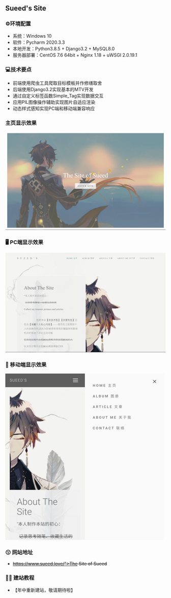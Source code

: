 ## Sueed's Site  

### ⚙️环境配置
* 系统：Windows 10
* 软件：Pycharm 2020.3.3
* 本地开发：Python3.8.5 + Django3.2 + MySQL8.0
* 服务器部署：CentOS 7.6 64bit + Nginx 1.18 + uWSGI 2.0.19.1

### 💻技术要点

* 前端使用爬虫工具爬取目标模板并作修缮取舍
* 后端使用Django3.2实现基本的MTV开发
* 通过自定义标签函数Simple_Tag实现数据交互
* 应用PIL图像操作辅助实现图片自适应渲染
* 动态样式感知实现PC端和移动端兼容响应

### 主页显示效果
![sample/index.jpg](sample/index.jpg)

### 🖥️ PC端显示效果
![sample/home_pc.jpg](sample/home_pc.jpg)

### 📱 移动端显示效果
![sample/home_mobile.jpg](sample/home_mobile.jpg)![sample/menu_mobile.jpg](sample/menu_mobile.jpg)

### 😗 网站地址
* ~~https://www.sueed.love/">The Site of Sueed~~

### 👩‍🏫 建站教程
* 【年中重新建站，敬请期待啦】
